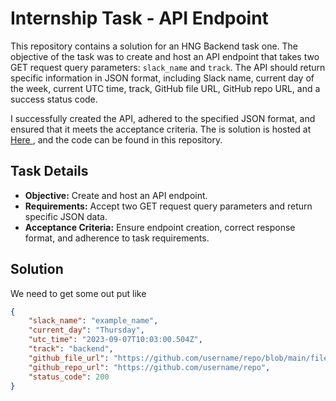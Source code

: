 # Internship Task - API Endpoint

This repository contains a  solution for an HNG Backend  task one. The objective of the task was to create and host an API endpoint that takes two GET request query parameters: `slack_name` and `track`. The API should return specific information in JSON format, including Slack name, current day of the week, current UTC time, track, GitHub file URL, GitHub repo URL, and a success status code.

I successfully created the API, adhered to the specified JSON format, and ensured that it meets the acceptance criteria.  The is solution is hosted at [Here ](https://hngtask1pipthablack.onrender.com/api?slack_name=Samuel&track=backend), and the code can be found in this repository.

## Task Details

- **Objective:** Create and host an API endpoint.
- **Requirements:** Accept two GET request query parameters and return specific JSON data.
- **Acceptance Criteria:** Ensure endpoint creation, correct response format, and adherence to task requirements.

## Solution

We need to get some out put like 

```json
{
    "slack_name": "example_name",
    "current_day": "Thursday",
    "utc_time": "2023-09-07T10:03:00.504Z",
    "track": "backend",
    "github_file_url": "https://github.com/username/repo/blob/main/file_name.ext",
    "github_repo_url": "https://github.com/username/repo",
    "status_code": 200
}

```
